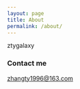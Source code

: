 ```yaml
---
layout: page
title: About
permalink: /about/
---
```


ztygalaxy

### Contact me

[zhangty1996@163.com](mailto:zhangty1996@163.com)